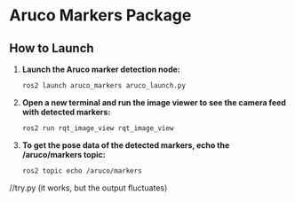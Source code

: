 # Aruco Markers Package

## How to Launch

1. **Launch the Aruco marker detection node:**

   ```sh
   ros2 launch aruco_markers aruco_launch.py

3. **Open a new terminal and run the image viewer to see the camera feed with detected markers:**

   ```sh
   ros2 run rqt_image_view rqt_image_view

4. **To get the pose data of the detected markers, echo the /aruco/markers topic:**
   ```sh
   ros2 topic echo /aruco/markers


//try.py (it works, but the output fluctuates)
